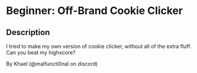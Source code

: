 # Beginner: Off-Brand Cookie Clicker

## Description

I tried to make my own version of cookie clicker, without all of the extra fluff. Can you beat my highscore?

By Khael (@malfuncti0nal on discord)


